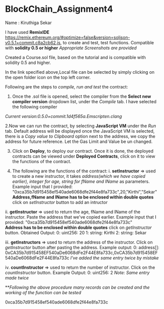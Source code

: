 # BlockChain_Assignment4

Name : Kiruthiga Sekar

I have used **RemixIDE** https://remix.ethereum.org/#optimize=false&version=soljson-v0.5.1+commit.c8a2cb62.js, to create and test, test functions.
Compatible with **solidity 0.5 or higher**
_*Appropriate Screenshots are provided*_ 

Created a Course.sol file, based on the tutorial and is compatible with solidity 0.5 and higher.

In the link specified above,Local file can be selected by simply clicking on the open folder icon on the top left corner.


Following are the steps to *compile, run and test* the contract:

1. Once the .sol file is opened, select the compiler from the **Select new compiler version** dropdown list, under the *Compile* tab. I have selected the following compiler 

*Current version:0.5.0+commit.1d4f565a.Emscripten.clang*

2.Now we can run the contract, by selecting **JavaScript VM** under the *Run* tab. Default address will be displayed once the JavaScript VM is selected, there is a *Copy value to Clipboard* option next to the address, we copy the address for future reference. Let the Gas Limit and Value be un changed.

3. Click on **Deploy**, to deploy our contract. Once it is done, the deployed contracts can be viewed under **Deployed Contracts**, click on it to view the functions of the contract.

4. The following are the functions of the contract:
i. **setInstructor** => used to create a new instructor, it takes *address(which we have copied earlier), integer for age, string for fName and lName* as parameters. Example input that I provided: 
    "0xca35b7d915458ef540ade6068dfe2f44e8fa733c",20,"Kirthi","Sekar"  
    **Address,fName and lName has to be enclosed within double quotes**
click on *setInstructor* button to add an intructor
    
ii. **getInstructor** => used to return the age, fName and lName of the instructor. Paste the address that we've copied earlier. Example input that I provided:
    "0xca35b7d915458ef540ade6068dfe2f44e8fa733c"  
    **Address has to be enclosed within double quotes**
click on *getInstructor* button. Obtained Output:
    0: uint256: 20
    1: string: Kirthi
    2: string: Sekar
    
iii. **getInstructors** => used to return the address of the instructor. Click on *getInstructor* button after pasting the address. Example output:
    0: address[]: 0xCA35b7d915458EF540aDe6068dFe2F44E8fa733c,0xCA35b7d915458EF540aDe6068dFe2F44E8fa733c
    *I've added the same entry twice by mistake*
    
iv. **countInstructor** => used to return the number of instructor. Click on the *countInstructor* button. Example Output:
    0: uint256: 2 *Note: Same entry made twice*
   
***Following the above procedure many records can be created and the working of the function can be tested*










0xca35b7d915458ef540ade6068dfe2f44e8fa733c
